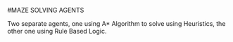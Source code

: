 #MAZE SOLVING AGENTS

Two separate agents, one using A* Algorithm to solve using Heuristics, 
the other one using Rule Based Logic.
